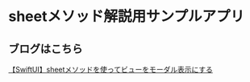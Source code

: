 #  sheetメソッド解説用サンプルアプリ

## ブログはこちら

[【SwiftUI】sheetメソッドを使ってビューをモーダル表示にする](https://qiita.com/masayoshi0327/items/6cfe8106f83b8c1e3f29)

